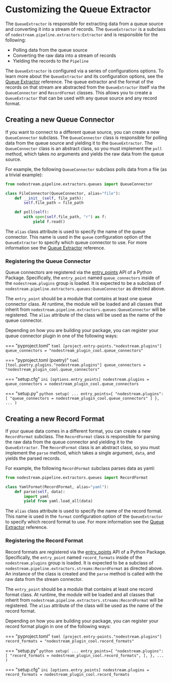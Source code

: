 # Customizing the Queue Extractor

The `QueueExtractor` is responsible for extracting data from a queue source and converting it into a stream of records. The `QueueExtractor` is a subclass of `nodestream.pipeline.extractors:Extractor` and is responsible for the following: 

- Polling data from the queue source
- Converting the raw data into a stream of records
- Yielding the records to the `Pipeline`

The `QueueExtractor` is configured via a series of configurations options. To learn more about the `QueueExtractor` and its configuration options, see the [Queue Extractor](../reference/extractors.md) reference. The queue extractor and the format of the records on that stream
are abstracted from the `QueueExtractor` itself via the `QueueConnector` and `RecordFormat` classes. This allows you to create a `QueueExtractor` that can be used with any queue source and any record format.

## Creating a new Queue Connector

If you want to connect to a different queue source, you can create a new `QueueConnector` subclass. The `QueueConnector` class is responsible for polling data from the queue source and yielding it to the `QueueExtractor`. The `QueueConnector` class is an abstract class, so you must implement the `poll` method, which takes no arguments and yields the raw data from the queue source.

For example, the following `QueueConnector` subclass polls data from a file (as a trivial example):

```python
from nodestream.pipeline.extractors.queues import QueueConnector

class FileConnector(QueueConnector, alias="file"):
    def __init__(self, file_path):
        self.file_path = file_path

    def poll(self):
        with open(self.file_path, "r") as f:
            yield f.read()
```

The `alias` class attribute is used to specify the name of the queue connector. This name is used in the `queue` configuration option of the `QueueExtractor` to specify which queue connector to use. For more information see the [Queue Extractor](../reference/extractors.md) reference.

### Registering the Queue Connector

Queue connectors are registered via the [entry_points](https://setuptools.pypa.io/en/latest/userguide/entry_point.html#entry-points-for-plugins) API of a Python Package. Specifically, the `entry_point` named `queue_connectors` inside of the `nodestream.plugins` group is loaded. It is expected to be a subclass of `nodestream.pipeline.extractors.queues:QueueConnector` as directed above.

The `entry_point` should be a module that contains at least one queue connector class. At runtime, the module will be loaded and all classes that inherit from `nodestream.pipeline.extractors.queues:QueueConnector` will be registered. The `alias` attribute of the class will be used as the name of the queue connector.

Depending on how you are building your package, you can register your queue connector plugin in one of the following ways:

=== "pyproject.toml"
    ```toml
    [project.entry-points."nodestream.plugins"]
    queue_connectors = "nodestream_plugin_cool.queue_connectors"
    ```

=== "pyproject.toml (poetry)"
    ```toml
    [tool.poetry.plugins."nodestream.plugins"]
    queue_connectors = "nodestream_plugin_cool.queue_connectors"
    ```

=== "setup.cfg"
    ```ini
    [options.entry_points]
    nodestream.plugins =
        queue_connectors = nodestream_plugin_cool.queue_connectors
    ```

=== "setup.py"
    ```python
    setup(
        ...
        entry_points={
            "nodestream.plugins": [
                "queue_connectors = nodestream_plugin_cool.queue_connectors"
            ]
        },
        ...
    )
    ```


## Creating a new Record Format

If your queue data comes in a different format, you can create a new `RecordFormat` subclass. The `RecordFormat` class is responsible for parsing the raw data from the queue connector and yielding it to the `QueueExtractor`. The `RecordFormat` class is an abstract class, so you must implement the `parse` method, which takes a single argument, `data`, and yields the parsed records.

For example, the following `RecordFormat` subclass parses data as yaml:

```python
from nodestream.pipeline.extractors.queues import RecordFormat

class YamlFormat(RecordFormat, alias="yaml"):
    def parse(self, data):
        import yaml
        yield from yaml.load_all(data)
```

The `alias` class attribute is used to specify the name of the record format. This name is used in the `format` configuration option of the `QueueExtractor` to specify which record format to use. For more information see the [Queue Extractor](../reference/extractors.md) reference.

### Registering the Record Format

Record formats are registered via the [entry_points](https://setuptools.pypa.io/en/latest/userguide/entry_point.html#entry-points-for-plugins) API of a Python Package. Specifically, the `entry_point` named `record_formats` inside of the `nodestream.plugins` group is loaded. It is expected to be a subclass of `nodestream.pipeline.extractors.streams:RecordFormat` as directed above. An instance of the class is created and the `parse` method is called with the raw data from the stream connector.

The `entry_point` should be a module that contains at least one record format class. At runtime, the module will be loaded and all classes that inherit from `nodestream.pipeline.extractors.streams:RecordFormat` will be registered. The `alias` attribute of the class will be used as the name of the record format.

Depending on how you are building your package, you can register your record format plugin in one of the following ways:

=== "pyproject.toml"
    ```toml
    [project.entry-points."nodestream.plugins"]
    record_formats = "nodestream_plugin_cool.record_formats"
    ```

=== "setup.py"
    ```python
    setup(
        ...
        entry_points={
            "nodestream.plugins": [
                "record_formats = nodestream_plugin_cool.record_formats",
            ],
        },
        ...
    )
    ```

=== "setup.cfg"
    ```ini
    [options.entry_points]
    nodestream.plugins =
        record_formats = nodestream_plugin_cool.record_formats
    ```
